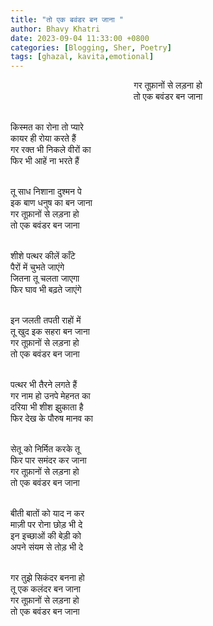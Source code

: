 ```yaml
---
title: "तो एक बवंडर बन जाना "
author: Bhavy Khatri
date: 2023-09-04 11:33:00 +0800
categories: [Blogging, Sher, Poetry]
tags: [ghazal, kavita,emotional]
---
```


<p style="text-align: center;">
गर तूफ़ानों से लड़ना हो <br>
तो एक बवंडर बन जाना <br><br>

किस्मत का रोना तो प्यारे <br>
कायर ही रोया करते हैं <br>
गर रक्त भी निकले वीरों का <br>
फिर भी आहें ना भरते हैं <br><br>

तू साध निशाना दुश्मन पे <br>
इक बाण धनुष का बन जाना <br>
गर तूफ़ानों से लड़ना हो <br>
तो एक बवंडर बन जाना <br><br>

शीशे पत्थर कीलें काँटे <br>
पैरों में चुभते जाएंगे <br>
जितना तू चलता जाएगा <br>
फिर घाव भी बढ़ते जाएंगे <br><br>

इन जलती तपती राहों में <br>
तू खुद इक सहरा बन जाना <br>
गर तूफ़ानों से लड़ना हो  <br>
तो एक बवंडर बन जाना <br><br>

पत्थर भी तैरने लगते हैं <br>
गर नाम हो उनपे मेहनत का <br>
दरिया भी शीश झुकाता है <br>
फिर देख के पौरुष मानव का <br><br>

सेतू को निर्मित करके तू <br>
फिर पार समंदर कर जाना <br>
गर तूफ़ानों से लड़ना हो  <br>
तो एक बवंडर बन जाना <br><br>

बीती बातों को याद न कर <br>
माज़ी पर रोना छोड़ भी दे <br>
इन इच्छाओं की बेड़ी को <br>
अपने संयम से तोड़ भी दे <br><br>

गर तुझे सिकंदर बनना हो <br>
तू एक कलंदर बन जाना <br>
गर तूफ़ानों से लड़ना हो  <br>
तो एक बवंडर बन जाना <br><br>


</p>

